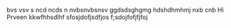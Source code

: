 bvs vsv s
ncd ncds n
nvbsnvbsnsv
ggdsdsghgmg
hdshdhmhmj
nxb cnb
Hi Prveen
kkwfhhsdlhf
sfosjdofjsdfjos
f;sdojfofjfjfoj
